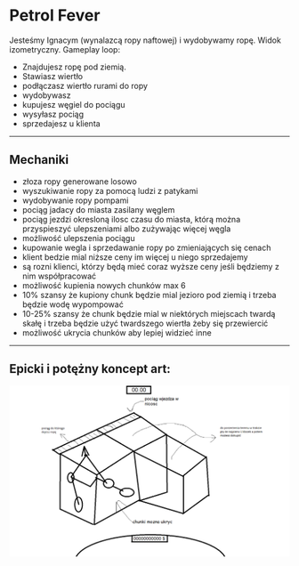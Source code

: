 # Petrol Fever
Jesteśmy Ignacym (wynalazcą ropy naftowej) i wydobywamy ropę.
Widok izometryczny.
Gameplay loop:
- Znajdujesz ropę pod ziemią.
- Stawiasz wiertło
- podłączasz wiertło rurami do ropy
- wydobywasz
- kupujesz węgiel do pociągu 
- wysyłasz pociąg
- sprzedajesz u klienta 
---
## Mechaniki
- złoza ropy generowane losowo
- wyszukiwanie ropy za pomocą ludzi z patykami
- wydobywanie ropy pompami
- pociąg jadacy do miasta zasilany węglem
- pociąg jezdzi okresloną ilosc czasu do miasta, którą można przyspieszyć ulepszeniami albo zużywając więcej węgla 
- możliwość ulepszenia pociągu
- kupowanie wegla i sprzedawanie ropy po zmieniających się cenach
- klient bedzie mial niższe ceny im więcej u niego sprzedajemy
- są rozni klienci, którzy będą mieć coraz wyższe ceny jeśli będziemy z nim współpracować 
- możliwość kupienia nowych chunków max 6
- 10% szansy że kupiony chunk będzie mial jezioro pod ziemią i trzeba będzie wodę wypompować
- 10-25% szansy że chunk będzie mial w niektórych miejscach twardą skałę i trzeba będzie użyć twardszego wiertła żeby się przewiercić 
- możliwość ukrycia chunków aby lepiej widzieć inne


---
## Epicki i potężny koncept art:
![image](concepts/klockivol.2upgradedsupereditionremastered.png)
